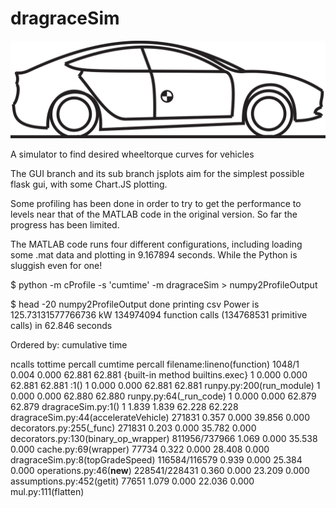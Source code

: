 # dragraceSim

![An accelerating Tesla Model 3](./static/images/dragraceTesla.png)

A simulator to find desired wheeltorque curves for vehicles

The GUI branch and its sub branch jsplots aim for the simplest possible flask gui, with some Chart.JS plotting.


Some profiling has been done in order to try to get the performance to levels near that of the MATLAB code in the original version. So far the progress has been limited.

The MATLAB code runs four different configurations, including loading some .mat data and plotting in 9.167894 seconds. While the Python is sluggish even for one!

$ python -m cProfile -s 'cumtime' -m dragraceSim > numpy2ProfileOutput

$ head -20 numpy2ProfileOutput
done printing csv
Power is 125.73131577766736 kW
         134974094 function calls (134768531 primitive calls) in 62.846 seconds

   Ordered by: cumulative time

   ncalls  tottime  percall  cumtime  percall filename:lineno(function)
   1048/1    0.004    0.000   62.881   62.881 {built-in method builtins.exec}
        1    0.000    0.000   62.881   62.881 <string>:1(<module>)
        1    0.000    0.000   62.881   62.881 runpy.py:200(run_module)
        1    0.000    0.000   62.880   62.880 runpy.py:64(_run_code)
        1    0.000    0.000   62.879   62.879 dragraceSim.py:1(<module>)
        1    1.839    1.839   62.228   62.228 dragraceSim.py:44(accelerateVehicle)
   271831    0.357    0.000   39.856    0.000 decorators.py:255(_func)
   271831    0.203    0.000   35.782    0.000 decorators.py:130(binary_op_wrapper)
811956/737966    1.069    0.000   35.538    0.000 cache.py:69(wrapper)
    77734    0.322    0.000   28.408    0.000 dragraceSim.py:8(topGradeSpeed)
116584/116579    0.939    0.000   25.384    0.000 operations.py:46(__new__)
228541/228431    0.360    0.000   23.209    0.000 assumptions.py:452(getit)
    77651    1.079    0.000   22.036    0.000 mul.py:111(flatten)